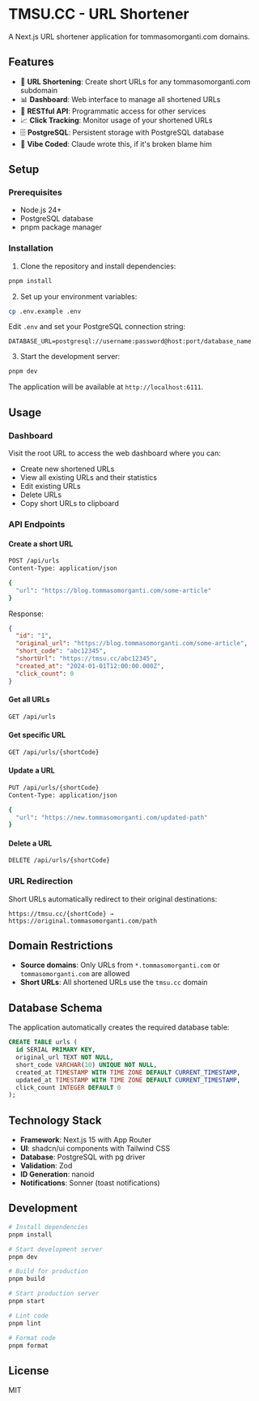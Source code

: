 # TMSU.CC - URL Shortener

A Next.js URL shortener application for tommasomorganti.com domains.

## Features

- 🔗 **URL Shortening**: Create short URLs for any tommasomorganti.com subdomain
- 📊 **Dashboard**: Web interface to manage all shortened URLs
- 🚀 **RESTful API**: Programmatic access for other services
- 📈 **Click Tracking**: Monitor usage of your shortened URLs
- 🗄️ **PostgreSQL**: Persistent storage with PostgreSQL database
- 🎨 **Vibe Coded**: Claude wrote this, if it's broken blame him

## Setup

### Prerequisites

- Node.js 24+ 
- PostgreSQL database
- pnpm package manager

### Installation

1. Clone the repository and install dependencies:
```bash
pnpm install
```

2. Set up your environment variables:
```bash
cp .env.example .env
```

Edit `.env` and set your PostgreSQL connection string:
```env
DATABASE_URL=postgresql://username:password@host:port/database_name
```

3. Start the development server:
```bash
pnpm dev
```

The application will be available at `http://localhost:6111`.

## Usage

### Dashboard

Visit the root URL to access the web dashboard where you can:
- Create new shortened URLs
- View all existing URLs and their statistics
- Edit existing URLs
- Delete URLs
- Copy short URLs to clipboard

### API Endpoints

#### Create a short URL
```bash
POST /api/urls
Content-Type: application/json

{
  "url": "https://blog.tommasomorganti.com/some-article"
}
```

Response:
```json
{
  "id": "1",
  "original_url": "https://blog.tommasomorganti.com/some-article",
  "short_code": "abc12345",
  "shortUrl": "https://tmsu.cc/abc12345",
  "created_at": "2024-01-01T12:00:00.000Z",
  "click_count": 0
}
```

#### Get all URLs
```bash
GET /api/urls
```

#### Get specific URL
```bash
GET /api/urls/{shortCode}
```

#### Update a URL
```bash
PUT /api/urls/{shortCode}
Content-Type: application/json

{
  "url": "https://new.tommasomorganti.com/updated-path"
}
```

#### Delete a URL
```bash
DELETE /api/urls/{shortCode}
```

### URL Redirection

Short URLs automatically redirect to their original destinations:
```
https://tmsu.cc/{shortCode} → https://original.tommasomorganti.com/path
```

## Domain Restrictions

- **Source domains**: Only URLs from `*.tommasomorganti.com` or `tommasomorganti.com` are allowed
- **Short URLs**: All shortened URLs use the `tmsu.cc` domain

## Database Schema

The application automatically creates the required database table:

```sql
CREATE TABLE urls (
  id SERIAL PRIMARY KEY,
  original_url TEXT NOT NULL,
  short_code VARCHAR(10) UNIQUE NOT NULL,
  created_at TIMESTAMP WITH TIME ZONE DEFAULT CURRENT_TIMESTAMP,
  updated_at TIMESTAMP WITH TIME ZONE DEFAULT CURRENT_TIMESTAMP,
  click_count INTEGER DEFAULT 0
);
```

## Technology Stack

- **Framework**: Next.js 15 with App Router
- **UI**: shadcn/ui components with Tailwind CSS
- **Database**: PostgreSQL with pg driver
- **Validation**: Zod
- **ID Generation**: nanoid
- **Notifications**: Sonner (toast notifications)

## Development

```bash
# Install dependencies
pnpm install

# Start development server
pnpm dev

# Build for production
pnpm build

# Start production server
pnpm start

# Lint code
pnpm lint

# Format code
pnpm format
```

## License

MIT
